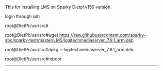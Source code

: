  This for installing LMS on Sparky Dietpi v159 version.

login through ssh

root@DietPi:/usr/src#

root@DietPi:/usr/src#wget https://raw.githubusercontent.com/sparky-sbc/sparky-test/master/LMS/logitechmediaserver_7.9.1_arm.deb

root@DietPi:/usr/src#dpkg -i logitechmediaserver_7.9.1_arm.deb


root@DietPi:/usr/src#reboot

**********************************
